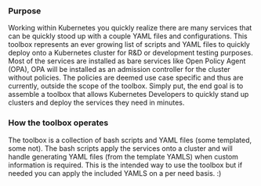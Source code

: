 ### Purpose

Working within Kubernetes you quickly realize there are many services that can be quickly stood up with a couple YAML files and configurations. This toolbox represents an ever growing list of scripts and YAML files to quickly deploy onto a Kubernetes cluster for R&D or development testing purposes. Most of the services are installed as bare services like Open Policy Agent (OPA), OPA will be installed as an admission controller for the cluster without policies. The policies are deemed use case specific and thus are currently, outside the scope of the toolbox. Simply put, the end goal is to assemble a toolbox that allows Kubernetes Developers to quickly stand up clusters and deploy the services they need in minutes.

### How the toolbox operates

The toolbox is a collection of bash scripts and YAML files (some templated, some not). The bash scripts apply the services onto a cluster and will handle generating YAML files (from the template YAMLS) when custom information is required. This is the intended way to use the toolbox but if needed you can apply the included YAMLS on a per need basis. :) 

